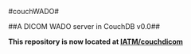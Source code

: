 #couchWADO#


##A DICOM WADO server in CouchDB v0.0##

**This repository is now located at [IATM/couchdicom](http://github.com/IATM/couchwado)**
